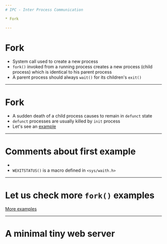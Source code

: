 ```yaml
---
# IPC - Inter Process Communication 

* Fork

---
```


# Fork

* System call used to create a new process
* `fork()` invoked from a running process creates a new process (child process) which is identical to his parent process
* A parent process should always `wait()` for its children's `exit()`

---

# Fork

* A sudden death of a child process causes to remain in  `defunct` state
* `defunct` processes are usually killed by `init` process
* Let's see an [example](https://raw.githubusercontent.com/josanabr/distributedsystems/master/fork/01-fork.c)

---

# Comments about first example

* 
* `WEXITSTATUS()` is a macro defined in `<sys/waith.h>`

---

# Let us check more `fork()` examples

[More examples](https://github.com/josanabr/distributedsystems/tree/master/fork)

---

# A minimal tiny web server


